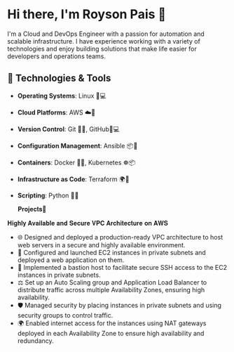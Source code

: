 # Hi there, I'm Royson Pais 👋

I'm a Cloud and DevOps Engineer with a passion for automation and scalable infrastructure. I have experience working with a variety of technologies and enjoy building solutions that make life easier for developers and operations teams.

## 🔧 Technologies & Tools

- **Operating Systems**: Linux 🐧💻
- **Cloud Platforms**: AWS ☁️🔶
- **Version Control**: Git 🔧📂, GitHub🐙💻
- **Configuration Management**: Ansible 📦🔄
- **Containers**: Docker 🐳🚢, Kubernetes ☸️📦
- **Infrastructure as Code**: Terraform 🌍🔨
- **Scripting**: Python 🐍🔧

  𝐏𝐫𝐨𝐣𝐞𝐜𝐭𝐬🚀
 
 𝐇𝐢𝐠𝐡𝐥𝐲 𝐀𝐯𝐚𝐢𝐥𝐚𝐛𝐥𝐞 𝐚𝐧𝐝 𝐒𝐞𝐜𝐮𝐫𝐞 𝐕𝐏𝐂 𝐀𝐫𝐜𝐡𝐢𝐭𝐞𝐜𝐭𝐮𝐫𝐞 𝐨𝐧 𝐀𝐖𝐒
- 🌐 Designed and deployed a production-ready VPC architecture to host web servers in a secure and highly available environment.
- 🚀 Configured and launched EC2 instances in private subnets and deployed a web application on them.
- 🔐 Implemented a bastion host to facilitate secure SSH access to the EC2 instances in private subnets.
- ⚖️ Set up an Auto Scaling group and Application Load Balancer to distribute traffic across multiple Availability Zones, ensuring high availability.
- 🛡️ Managed security by placing instances in private subnets and using security groups to control traffic.
- 🌍 Enabled internet access for the instances using NAT gateways deployed in each Availability Zone to ensure high availability and redundancy.


